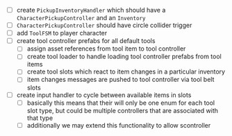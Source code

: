 - [ ] create `PickupInventoryHandler` which should have a `CharacterPickupController` and an `Inventory`
- [ ] `CharacterPickupController` should have circle collider trigger
- [ ] add `ToolFSM` to player character
- [ ] create tool controller prefabs for all default tools
	- [ ] assign asset references from tool item to tool controller 
	- [ ] create tool loader to handle loading tool controller prefabs from tool items
	- [ ] create tool slots which react to item changes in a particular inventory
	- [ ] item changes messages are pushed to tool controller via tool belt slots
- [ ] create input handler to cycle between available items in slots
	- [ ] basically this means that their will only be one enum for each tool slot type, but could be multiple controllers that are associated with that type
	- [ ] additionally we may extend this functionality to allow scontroller
